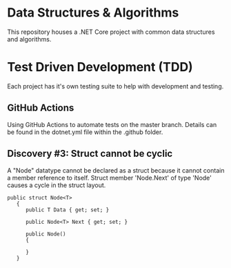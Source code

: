 # Data Structures & Algorithms

This repository houses a .NET Core project with common data structures and algorithms. 

# Test Driven Development (TDD)

Each project has it's own testing suite to help with development and testing. 

## GitHub Actions

Using GitHub Actions to automate tests on the master branch. Details can be found in the dotnet.yml file within the .github folder.




## Discovery #3: Struct cannot be cyclic
A "Node" datatype cannot be declared as a struct because it cannot contain a member reference to itself. Struct member 'Node<T>.Next' of type 'Node<T>' causes a cycle in the struct layout.
```
public struct Node<T>
   {
      public T Data { get; set; }

      public Node<T> Next { get; set; }

      public Node()
      {

      }
   }
```


